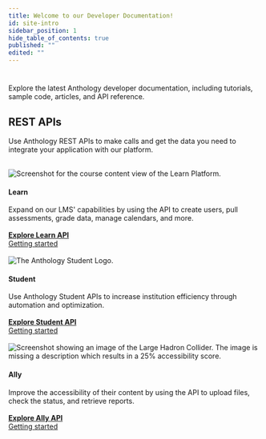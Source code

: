 ```yaml
---
title: Welcome to our Developer Documentation!
id: site-intro
sidebar_position: 1
hide_table_of_contents: true
published: ""
edited: ""
---
```


<VersioningTracker frontMatter={frontMatter}/>

#

Explore the latest Anthology developer documentation, including tutorials, sample code, articles, and API reference.

## REST APIs

Use Anthology REST APIs to make calls and get the data you need to integrate your application with our platform.

<div>
    <div>
         &nbsp;
    </div>
    <div class = "row">
        <div class="col s4">
            <img class="responsive-img" src="/assets/img/learndevdocs.png" alt="Screenshot for the course content view of the Learn Platform." ></img>
            <h4><b>Learn</b></h4>
            <div>
            Expand on our LMS' capabilities by using the API to create users, pull assessments, grade data, manage calendars, and more. 
            </div>
            <div style={{textSize: 5}}>&nbsp;</div>
            <div style={{textAlign: "center"}}>
                <a href="https://developer.anthology.com/portal/displayApi/Learn" target=
            "_blank"><b>Explore Learn API</b></a>
            </div>
            <div style={{textAlign: "center"}}>
                <a href="./rest-apis/learn/getting-started/first-steps">Getting started</a>
            </div>
            <div>
                &nbsp;
            </div>
        </div>
        <div class="col s4">
            <img class="responsive-img" src="/assets/img/studentdevdocs.png" alt="The Anthology Student Logo."></img>
            <h4><b>Student</b> </h4>
            <div>
            Use Anthology Student APIs to increase institution efficiency through automation and optimization.
            </div>
            <div style={{textSize: 5}}>&nbsp;</div>
            <div style={{textAlign: "center"}}>
                <a href="https://developer.anthology.com/portal/displayApi/Student" target="_blank"><b>Explore Student API</b></a>
            </div>
            <div style={{textAlign: "center"}}>
                <a href="./rest-apis/Student/getting-started/first-steps">Getting started</a>
            </div>
            <div>
                &nbsp;
            </div>
        </div>
        <div class="col s4">
            <img class="responsive-img" src="/assets/img/allydevdocs.png" alt="Screenshot showing an image of the Large Hadron Collider. The image is missing a description which results in a 25% accessibility score."></img>
            <h4><b>Ally</b></h4>
            <div>
            Improve the accessibility of their content by using the API to upload files, check the status, and retrieve reports.
            </div>
            <div style={{textSize: 5}}>&nbsp;</div>
            <div style={{textAlign: "center"}}>
                <a href="https://developer.anthology.com/portal/displayApi/Student" target="_blank"><b>Explore Ally API</b></a>
            </div>
            <div style={{textAlign: "center"}}>
                <a href="./rest-apis/ally/getting-started">Getting started</a>
            </div>
            <div>
                &nbsp;
            </div>
        </div>
    </div>
</div>

<AuthorBox frontMatter={frontMatter}/>
